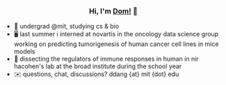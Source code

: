 <h3 align="center">
Hi, I'm <a href="https://dom-dang.github.io/" target="_blank" rel="noreferrer">Dom!</a> 👋
</h3>

- 🌱 undergrad @mit, studying cs & bio
- 🖥️ last summer i interned at novartis in the oncology data science group working on predicting tumorigenesis of human cancer cell lines in mice models
- 🧪 dissecting the regulators of immune responses in human in nir hacohen's lab at the broad institute during the school year
- ✉️ questions, chat, discussions? ddang {at} mit {dot} edu
